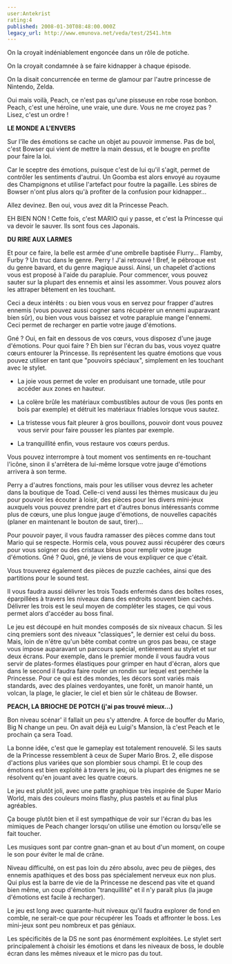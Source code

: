 ```yaml
---
user:Antekrist
rating:4
published: 2008-01-30T08:48:00.000Z
legacy_url: http://www.emunova.net/veda/test/2541.htm
---
```

On la croyait indéniablement engoncée dans un rôle de potiche.  

On la croyait condamnée à se faire kidnapper à chaque épisode.  

On la disait concurrencée en terme de glamour par l'autre princesse de Nintendo, Zelda.  

Oui mais voilà, Peach, ce n'est pas qu'une pisseuse en robe rose bonbon. Peach, c'est une héroïne, une vraie, une dure. Vous ne me croyez pas ? Lisez, c'est un ordre !  

  

**LE MONDE A L'ENVERS**  

Sur l'île des émotions se cache un objet au pouvoir immense. Pas de bol, c'est Bowser qui vient de mettre la main dessus, et le bougre en profite pour faire la loi.  

Car le sceptre des émotions, puisque c'est de lui qu'il s'agit, permet de contrôler les sentiments d'autrui. Un Goomba est alors envoyé au royaume des Champignons et utilise l'artefact pour foutre la pagaille. Les sbires de Bowser n'ont plus alors qu'à profiter de la confusion pour kidnapper...  

Allez devinez. Ben oui, vous avez dit la Princesse Peach.  

EH BIEN NON ! Cette fois, c'est MARIO qui y passe, et c'est la Princesse qui va devoir le sauver. Ils sont fous ces Japonais.  

  

**DU RIRE AUX LARMES**  

Et pour ce faire, la belle est armée d'une ombrelle baptisée Flurry... Flamby, Furby ? Un truc dans le genre. Perry ! J'ai retrouvé ! Bref, le pébroque est du genre bavard, et du genre magique aussi. Ainsi, un chapelet d'actions vous est proposé à l'aide du parapluie. Pour commencer, vous pouvez sauter sur la plupart des ennemis et ainsi les assommer. Vous pouvez alors les attraper bêtement en les touchant.  

Ceci a deux intérêts : ou bien vous vous en servez pour frapper d'autres ennemis (vous pouvez aussi cogner sans récupérer un ennemi auparavant bien sûr), ou bien vous vous baissez et votre parapluie mange l'ennemi. Ceci permet de recharger en partie votre jauge d'émotions.  

  

Gné ? Oui, en fait en dessous de vos cœurs, vous disposez d'une jauge d'émotions. Pour quoi faire ? Eh bien sur l'écran du bas, vous voyez quatre cœurs entourer la Princesse. Ils représentent les quatre émotions que vous pouvez utiliser en tant que "pouvoirs spéciaux", simplement en les touchant avec le stylet.  

- La joie vous permet de voler en produisant une tornade, utile pour accéder aux zones en hauteur.  

- La colère brûle les matériaux combustibles autour de vous (les ponts en bois par exemple) et détruit les matériaux friables lorsque vous sautez.  

- La tristesse vous fait pleurer à gros bouillons, pouvoir dont vous pouvez vous servir pour faire pousser les plantes par exemple.  

- La tranquillité enfin, vous restaure vos cœurs perdus.  

Vous pouvez interrompre à tout moment vos sentiments en re-touchant l'icône, sinon il s'arrêtera de lui-même lorsque votre jauge d'émotions arrivera à son terme.  

  

Perry a d'autres fonctions, mais pour les utiliser vous devrez les acheter dans la boutique de Toad. Celle-ci vend aussi les thèmes musicaux du jeu pour pouvoir les écouter à loisir, des pièces pour les divers mini-jeux auxquels vous pouvez prendre part et d'autres bonus intéressants comme plus de cœurs, une plus longue jauge d'émotions, de nouvelles capacités (planer en maintenant le bouton de saut, tirer)...  

Pour pouvoir payer, il vous faudra ramasser des pièces comme dans tout Mario qui se respecte. Hormis cela, vous pouvez aussi récupérer des cœurs pour vous soigner ou des cristaux bleus pour remplir votre jauge d'émotions. Gné ? Quoi, gné, je viens de vous expliquer ce que c'était.  

Vous trouverez également des pièces de puzzle cachées, ainsi que des partitions pour le sound test.  

Il vous faudra aussi délivrer les trois Toads enfermés dans des boîtes roses, éparpillées à travers les niveaux dans des endroits souvent bien cachés. Délivrer les trois est le seul moyen de compléter les stages, ce qui vous permet alors d'accéder au boss final.  

  

Le jeu est découpé en huit mondes composés de six niveaux chacun. Si les cinq premiers sont des niveaux "classiques", le dernier est celui du boss. Mais, loin de n'être qu'un bête combat contre un gros pas beau, ce stage vous impose auparavant un parcours spécial, entièrement au stylet et sur deux écrans. Pour exemple, dans le premier monde il vous faudra vous servir de plates-formes élastiques pour grimper en haut d'écran, alors que dans le second il faudra faire rouler un rondin sur lequel est perchée la Princesse. Pour ce qui est des mondes, les décors sont variés mais standards, avec des plaines verdoyantes, une forêt, un manoir hanté, un volcan, la plage, le glacier, le ciel et bien sûr le château de Bowser.  

  

**PEACH, LA BRIOCHE DE POTCH (j'ai pas trouvé mieux...)**  

Bon niveau scénar' il fallait un peu s'y attendre. A force de bouffer du Mario, Big N change un peu. On avait déjà eu Luigi's Mansion, là c'est Peach et le prochain ça sera Toad.  

La bonne idée, c'est que le gameplay est totalement renouvelé. Si les sauts de la Princesse ressemblent à ceux de Super Mario Bros. 2, elle dispose d'actions plus variées que son plombier sous champi. Et le coup des émotions est bien exploité à travers le jeu, où la plupart des énigmes ne se résolvent qu'en jouant avec les quatre cœurs.  

Le jeu est plutôt joli, avec une patte graphique très inspirée de Super Mario World, mais des couleurs moins flashy, plus pastels et au final plus agréables.  

Ça bouge plutôt bien et il est sympathique de voir sur l'écran du bas les mimiques de Peach changer lorsqu'on utilise une émotion ou lorsqu'elle se fait toucher.  

Les musiques sont par contre gnan-gnan et au bout d'un moment, on coupe le son pour éviter le mal de crâne.  

Niveau difficulté, on est pas loin du zéro absolu, avec peu de pièges, des ennemis apathiques et des boss pas spécialement nerveux eux non plus. Qui plus est la barre de vie de la Princesse ne descend pas vite et quand bien même, un coup d'émotion "tranquillité" et il n'y paraît plus (la jauge d'émotions est facile à recharger).  

Le jeu est long avec quarante-huit niveaux qu'il faudra explorer de fond en comble, ne serait-ce que pour récupérer les Toads et affronter le boss. Les mini-jeux sont peu nombreux et pas géniaux.  

Les spécificités de la DS ne sont pas énormément exploitées. Le stylet sert principalement à choisir les émotions et dans les niveaux de boss, le double écran dans les mêmes niveaux et le micro pas du tout.